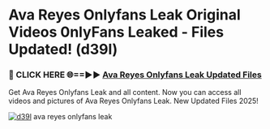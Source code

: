 # Ava Reyes Onlyfans Leak Original Videos 0nlyFans Leaked - Files Updated! (d39l)

<h3>🔴 CLICK HERE 🌐==►► <a href="https://tinyurl.com/ms9xzufz" rel="nofollow">Ava Reyes Onlyfans Leak Updated Files</a></h3>

Get Ava Reyes Onlyfans Leak and all content. Now you can access all videos and pictures of Ava Reyes Onlyfans Leak. New Updated Files 2025!

[![d39l](https://i.imgur.com/ppqm5kG.gif)](https://tinyurl.com/ms9xzufz)
ava reyes onlyfans leak